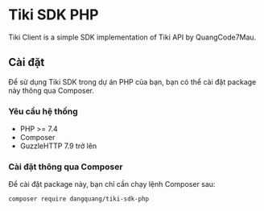 # Tiki SDK PHP

Tiki Client is a simple SDK implementation of Tiki API by QuangCode7Mau.

## Cài đặt

Để sử dụng Tiki SDK trong dự án PHP của bạn, bạn có thể cài đặt package này thông qua Composer.

### Yêu cầu hệ thống

- PHP >= 7.4
- Composer
- GuzzleHTTP 7.9 trở lên

### Cài đặt thông qua Composer

Để cài đặt package này, bạn chỉ cần chạy lệnh Composer sau:

```bash
composer require dangquang/tiki-sdk-php

